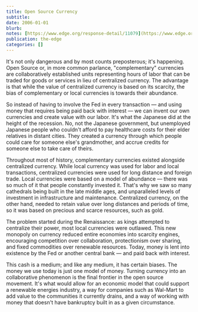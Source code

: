 ```yaml
---
title: Open Source Currency
subtitle: 
date: 2006-01-01
blurb: 
notes: [https://www.edge.org/response-detail/11079](https://www.edge.org/response-detail/11079 "https://www.edge.org/response-detail/11079")
publication: the-edge
categories: []
---
```


It's not only dangerous and by most counts preposterous; it's happening. Open Source or, in more common parlance, "complementary" currencies are collaboratively established units representing hours of labor that can be traded for goods or services in lieu of centralized currency. The advantage is that while the value of centralized currency is based on its scarcity, the bias of complementary or local currencies is towards their abundance.

So instead of having to involve the Fed in every transaction — and using money that requires being paid back with interest — we can invent our own currencies and create value with our labor. It's what the Japanese did at the height of the recession. No, not the Japanese government, but unemployed Japanese people who couldn't afford to pay healthcare costs for their elder relatives in distant cities. They created a currency through which people could care for someone else's grandmother, and accrue credits for someone else to take care of theirs.

Throughout most of history, complementary currencies existed alongside centralized currency. While local currency was used for labor and local transactions, centralized currencies were used for long distance and foreign trade. Local currencies were based on a model of abundance — there was so much of it that people constantly invested it. That's why we saw so many cathedrals being built in the late middle ages, and unparalleled levels of investment in infrastructure and maintenance. Centralized currency, on the other hand, needed to retain value over long distances and periods of time, so it was based on precious and scarce resources, such as gold.

The problem started during the Renaissance: as kings attempted to centralize their power, most local currencies were outlawed. This new monopoly on currency reduced entire economies into scarcity engines, encouraging competition over collaboration, protectionism over sharing, and fixed commodities over renewable resources. Today, money is lent into existence by the Fed or another central bank — and paid back with interest.

This cash is a medium; and like any medium, it has certain biases. The money we use today is just one model of money. Turning currency into an collaborative phenomenon is the final frontier in the open source movement. It's what would allow for an economic model that could support a renewable energies industry, a way for companies such as Wal-Mart to add value to the communities it currently drains, and a way of working with money that doesn't have bankruptcy built in as a given circumstance.
